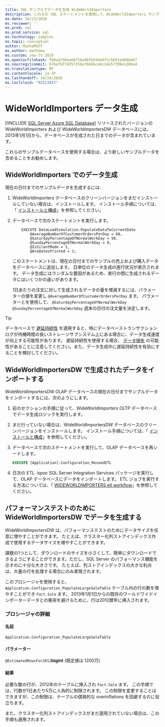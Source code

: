```yaml
---
title: SQL サンプルでデータを生成 WideWorldImporters
description: これらの SQL ステートメントを使用して、WideWorldImporters サンプルデータベースの現在の日付までのサンプルデータを生成してインポートします。
ms.date: 10/23/2020
ms.reviewer: ''
ms.prod: sql
ms.prod_service: sql
ms.technology: samples
ms.topic: conceptual
author: MashaMSFT
ms.author: mathoma
ms.custom: seo-lt-2019
ms.openlocfilehash: f60ad250ea68f58a98fb93da9f3c5853ad68bd47
ms.sourcegitcommit: 67befbf7435f256e766bbce6c1de57799e1db9ad
ms.translationtype: MT
ms.contentlocale: ja-JP
ms.lasthandoff: 10/24/2020
ms.locfileid: "92523937"
---
```

# <a name="wideworldimporters-data-generation"></a>WideWorldImporters データ生成
[!INCLUDE [SQL Server Azure SQL Database](../includes/applies-to-version/sql-asdb.md)]
リリースされたバージョンの WideWorldImporters および WideWorldImportersDW データベースには、2013年1月1日から、データベースが生成された日までのデータが含まれています。

これらのサンプルデータベースを使用する場合は、より新しいサンプルデータを含めることをお勧めします。

## <a name="data-generation-in-wideworldimporters"></a>WideWorldImporters でのデータ生成

現在の日付までのサンプルデータを生成するには:

1. WideWorldImporters データベースのクリーンバージョンをまだインストールしていない場合は、インストールします。 インストール手順については、「 [インストールと構成](wide-world-importers-oltp-install-configure.md)」を参照してください。
2. データベースで次のステートメントを実行します。

    ```
        EXECUTE DataLoadSimulation.PopulateDataToCurrentDate
            @AverageNumberOfCustomerOrdersPerDay = 60,
            @SaturdayPercentageOfNormalWorkDay = 50,
            @SundayPercentageOfNormalWorkDay = 0,
            @IsSilentMode = 1,
            @AreDatesPrinted = 1;
    ```

    このステートメントは、現在の日付までのサンプルの売上および購入データをデータベースに追加します。 日単位のデータ生成の進行状況が表示されます。 データ生成にはランダムな要因があるため、実行の間に生成されるデータにはいくつかの違いがあります。

    1日あたりの注文に対して生成されるデータの量を増減するには、パラメーターの値を変更し `@AverageNumberOfCustomerOrdersPerDay` ます。 パラメーターとを使用して、 `@SaturdayPercentageOfNormalWorkDay` `@SundayPercentageOfNormalWorkDay` 週末の日付の注文量を決定します。

> [!TIP]
> データベースで [遅延持続性](../relational-databases/logs/control-transaction-durability.md) を適用すると、特にデータベーストランザクションログが待機時間の長いストレージサブシステム上にある場合に、データ生成速度が向上する可能性があります。 遅延持続性を使用する場合、 [データ損失](../relational-databases/logs/control-transaction-durability.md#bkmk_DataLoss) の可能性があることに注意してください。また、データ生成中に遅延持続性を有効にすることを検討してください。

## <a name="import-generated-data-in-wideworldimportersdw"></a>WideWorldImportersDW で生成されたデータをインポートする

WideWorldImportersDW OLAP データベースの現在の日付までサンプルデータをインポートするには、次のようにします。

1. 前のセクションの手順に従って、WideWorldImporters OLTP データベースでデータ生成ロジックを実行します。
2. まだ行っていない場合は、WideWorldImportersDW データベースのクリーンバージョンをインストールします。 インストール手順については、「 [インストールと構成](wide-world-importers-oltp-install-configure.md)」を参照してください。
3. データベースで次のステートメントを実行して、OLAP データベースを再シードします。

    ```sql
    EXECUTE [Application].Configuration_ReseedETL
    ```

4. 日次の *ETL. ispac* SQL Server Integration Services パッケージを実行して、OLAP データベースにデータをインポートします。 ETL ジョブを実行する方法については、「 [WIDEWORLDIMPORTERS etl workflow](wide-world-importers-perform-etl.md)」を参照してください。

## <a name="generate-data-in-wideworldimportersdw-for-performance-testing"></a>パフォーマンステストのために WideWorldImportersDW でデータを生成する

WideWorldImportersDW は、パフォーマンステストのためにデータサイズを任意に増やすことができます。 たとえば、クラスター化列ストアインデックス作成で使用するデータサイズを増やすことができます。

課題の1つとして、ダウンロードのサイズを小さくして、簡単にダウンロードできるようにすることができます。ただし、SQL Server のパフォーマンス機能を示すのに十分な大きさです。 たとえば、列ストアインデックスの大きな利点は、大量の行を処理する場合にのみ実現されます。 

このプロシージャを使用すると、 `Application.Configuration_PopulateLargeSaleTable` テーブル内の行の数を増やすことができ `Fact.Sale` ます。 2013年1月1日からの既存のワールドワイドインポーターデータとの衝突を避けるために、行は2012暦年に挿入されます。

### <a name="procedure-details"></a>プロシージャの詳細

#### <a name="name"></a>名前

`Application.Configuration_PopulateLargeSaleTable`

#### <a name="parameters"></a>パラメーター

`@EstimatedRowsFor2012`**bigint** (既定値は 1200万)

#### <a name="result"></a>結果

必要な数の行が、2012年のテーブルに挿入され `Fact.Sale` ます。 この手順では、行数が1日あたり5万に人為的に制限されます。 この制限を変更することはできますが、この制限は、テーブルの偶発的な overinflations を回避するのに役立ちます。

また、クラスター化列ストアインデックスがまだ適用されていない場合は、この手順も適用されます。
